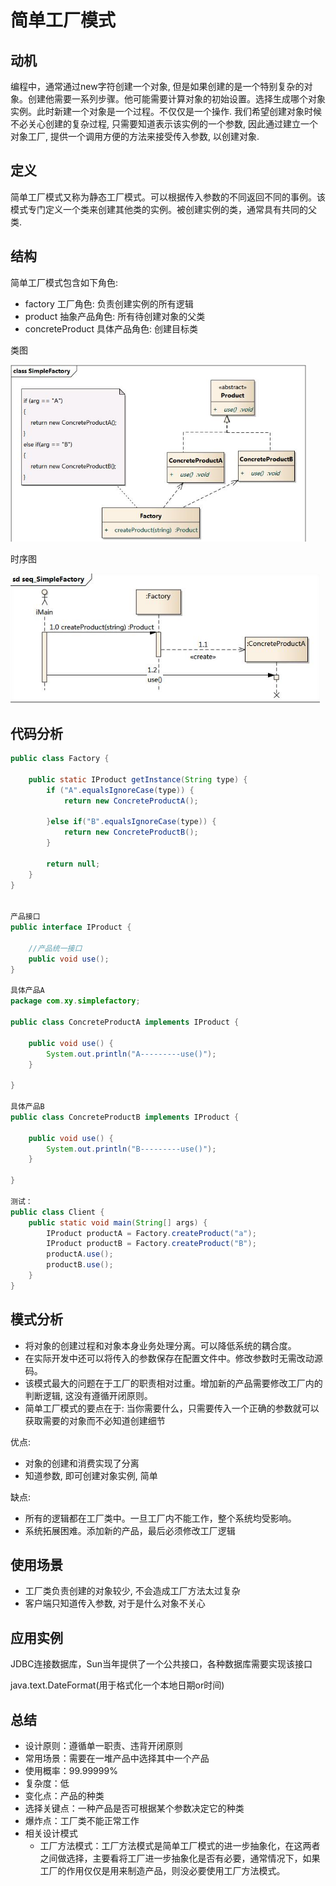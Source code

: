 # 简单工厂模式

## 动机

编程中，通常通过new字符创建一个对象, 但是如果创建的是一个特别复杂的对象。创建他需要一系列步骤。他可能需要计算对象的初始设置。选择生成哪个对象实例。此时新建一个对象是一个过程。不仅仅是一个操作. 我们希望创建对象时候不必关心创建的复杂过程, 只需要知道表示该实例的一个参数, 因此通过建立一个对象工厂, 提供一个调用方便的方法来接受传入参数, 以创建对象.

## 定义

简单工厂模式又称为静态工厂模式。可以根据传入参数的不同返回不同的事例。该模式专门定义一个类来创建其他类的实例。被创建实例的类，通常具有共同的父类.

## 结构

简单工厂模式包含如下角色:

*   factory 工厂角色: 负责创建实例的所有逻辑
*   product 抽象产品角色: 所有待创建对象的父类
*   concreteProduct 具体产品角色: 创建目标类

类图

<img src="../../assets/pic2.png" style="zoom: 70%"/>

时序图

<img src="../../assets/pic3.png" style="zoom: 80%"/>

## 代码分析

```java
public class Factory {

	public static IProduct getInstance(String type) {
		if ("A".equalsIgnoreCase(type)) {
            return new ConcreteProductA();
			
		}else if("B".equalsIgnoreCase(type)) {
			return new ConcreteProductB();
		}
		
		return null;
	}
}


产品接口
public interface IProduct {

	//产品统一接口
	public void use();
}

具体产品A
package com.xy.simplefactory;

public class ConcreteProductA implements IProduct {

	public void use() {
        System.out.println("A---------use()");
	}

}

具体产品B
public class ConcreteProductB implements IProduct {

	public void use() {
        System.out.println("B---------use()");
	}

}

测试：
public class Client {
    public static void main(String[] args) {
		IProduct productA = Factory.createProduct("a");
		IProduct productB = Factory.createProduct("B");
		productA.use();
		productB.use();
	}
}


```

## 模式分析

*   将对象的创建过程和对象本身业务处理分离。可以降低系统的耦合度。
*   在实际开发中还可以将传入的参数保存在配置文件中。修改参数时无需改动源码。
*   该模式最大的问题在于工厂的职责相对过重。增加新的产品需要修改工厂内的判断逻辑, 这没有遵循开闭原则。
*   简单工厂模式的要点在于: 当你需要什么，只需要传入一个正确的参数就可以获取需要的对象而不必知道创建细节

优点:

*   对象的创建和消费实现了分离
*   知道参数, 即可创建对象实例, 简单

缺点:

*   所有的逻辑都在工厂类中。一旦工厂内不能工作，整个系统均受影响。
*   系统拓展困难。添加新的产品，最后必须修改工厂逻辑

## 使用场景

*   工厂类负责创建的对象较少, 不会造成工厂方法太过复杂
*   客户端只知道传入参数, 对于是什么对象不关心

## 应用实例

JDBC连接数据库，Sun当年提供了一个公共接口，各种数据库需要实现该接口

java.text.DateFormat(用于格式化一个本地日期or时间)

## 总结

*	设计原则：遵循单一职责、违背开闭原则 
*	常用场景：需要在一堆产品中选择其中一个产品 
*	使用概率：99.99999% 
*	复杂度：低 
*	变化点：产品的种类 
*	选择关键点：一种产品是否可根据某个参数决定它的种类 
*	爆炸点：工厂类不能正常工作 
*	相关设计模式 
    * 工厂方法模式：工厂方法模式是简单工厂模式的进一步抽象化，在这两者之间做选择，主要看将工厂进一步抽象化是否有必要，通常情况下，如果工厂的作用仅仅是用来制造产品，则没必要使用工厂方法模式。 

